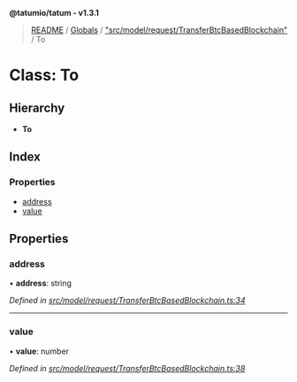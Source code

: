 **@tatumio/tatum - v1.3.1**

> [README](../README.md) / [Globals](../globals.md) / ["src/model/request/TransferBtcBasedBlockchain"](../modules/_src_model_request_transferbtcbasedblockchain_.md) / To

# Class: To

## Hierarchy

* **To**

## Index

### Properties

* [address](_src_model_request_transferbtcbasedblockchain_.to.md#address)
* [value](_src_model_request_transferbtcbasedblockchain_.to.md#value)

## Properties

### address

•  **address**: string

*Defined in [src/model/request/TransferBtcBasedBlockchain.ts:34](https://github.com/tatumio/tatum-js/blob/8f0f126/src/model/request/TransferBtcBasedBlockchain.ts#L34)*

___

### value

•  **value**: number

*Defined in [src/model/request/TransferBtcBasedBlockchain.ts:38](https://github.com/tatumio/tatum-js/blob/8f0f126/src/model/request/TransferBtcBasedBlockchain.ts#L38)*
